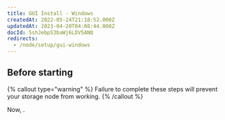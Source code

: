 ```yaml
---
title: GUI Install - Windows
createdAt: 2022-05-24T21:18:52.000Z
updatedAt: 2023-04-20T04:08:44.000Z
docId: 5shJebpS3baWj6LDV5ANQ
redirects:
  - /node/setup/gui-windows
---
```


## Before starting

[](docId\:hbCGTv1ZLLR2-kpSaGEXw)&#x20;

[](docId\:v-fUvPqySvUwTMF-od6hD)&#x20;

[](docId\:y0jltT-HzKPmDefi532sd)&#x20;

[](docId\:owZeAc56KSDnUzDhsBfB8)&#x20;

[](docId\:aT6VAB297OWLd4vqeXxf5)&#x20;

{% callout type="warning"  %} 
Failure to complete these steps will prevent your storage node from working.
{% /callout %}



Now, [](docId\:LAtWfg_LTgbI5yJ8PILUI).
